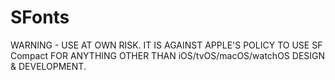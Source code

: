 # SFonts
WARNING - USE AT OWN RISK.
IT IS AGAINST APPLE'S POLICY TO USE SF Compact FOR ANYTHING OTHER THAN iOS/tvOS/macOS/watchOS DESIGN & DEVELOPMENT.
